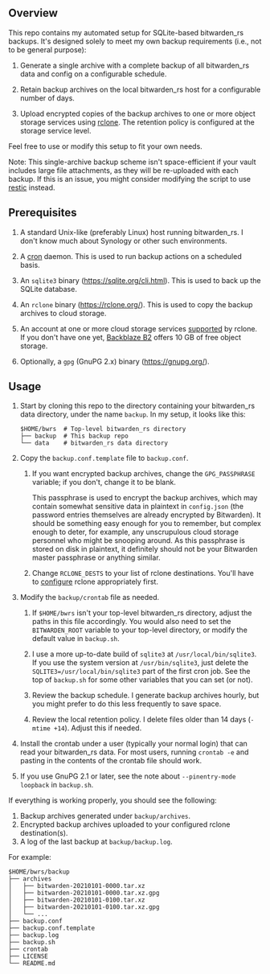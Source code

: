 ## Overview

This repo contains my automated setup for SQLite-based bitwarden_rs backups.
It's designed solely to meet my own backup requirements (i.e., not to be
general purpose):

1. Generate a single archive with a complete backup of all bitwarden_rs data
   and config on a configurable schedule.

2. Retain backup archives on the local bitwarden_rs host for a configurable
   number of days.

3. Upload encrypted copies of the backup archives to one or more object
   storage services using [rclone](https://rclone.org/). The retention policy
   is configured at the storage service level.

Feel free to use or modify this setup to fit your own needs.

Note: This single-archive backup scheme isn't space-efficient if your vault
includes large file attachments, as they will be re-uploaded with each backup.
If this is an issue, you might consider modifying the script to use
[restic](https://restic.net/) instead.

## Prerequisites

1. A standard Unix-like (preferably Linux) host running bitwarden_rs. I don't
   know much about Synology or other such environments.

2. A [cron](https://en.wikipedia.org/wiki/Cron) daemon. This is used to run
   backup actions on a scheduled basis.

3. An `sqlite3` binary (https://sqlite.org/cli.html). This is used to back up
   the SQLite database.

4. An `rclone` binary (https://rclone.org/). This is used to copy the backup
   archives to cloud storage.

5. An account at one or more cloud storage services
   [supported](https://rclone.org/overview/) by rclone. If you don't have one
   yet, [Backblaze B2](https://www.backblaze.com/b2/cloud-storage.html)
   offers 10 GB of free object storage.

6. Optionally, a `gpg` (GnuPG 2.x) binary (https://gnupg.org/).

## Usage

1. Start by cloning this repo to the directory containing your bitwarden_rs
   data directory, under the name `backup`. In my setup, it looks like this:

       $HOME/bwrs  # Top-level bitwarden_rs directory
       ├── backup  # This backup repo
       └── data    # bitwarden_rs data directory

2. Copy the `backup.conf.template` file to `backup.conf`.

   1. If you want encrypted backup archives, change the `GPG_PASSPHRASE`
      variable; if you don't, change it to be blank.

      This passphrase is used to encrypt the backup archives, which may
      contain somewhat sensitive data in plaintext in `config.json` (the
      password entries themselves are already encrypted by Bitwarden). It
      should be something easy enough for you to remember, but complex enough
      to deter, for example, any unscrupulous cloud storage personnel who
      might be snooping around. As this passphrase is stored on disk in
      plaintext, it definitely should not be your Bitwarden master passphrase
      or anything similar.

   2. Change `RCLONE_DESTS` to your list of rclone destinations. You'll have
      to [configure](https://rclone.org/docs/) rclone appropriately first.

3. Modify the `backup/crontab` file as needed.

   1. If `$HOME/bwrs` isn't your top-level bitwarden_rs directory, adjust the
      paths in this file accordingly. You would also need to set the
      `BITWARDEN_ROOT` variable to your top-level directory, or modify the
      default value in `backup.sh`.

   2. I use a more up-to-date build of `sqlite3` at `/usr/local/bin/sqlite3`.
      If you use the system version at `/usr/bin/sqlite3`, just delete the
      `SQLITE3=/usr/local/bin/sqlite3` part of the first cron job. See the
      top of `backup.sh` for some other variables that you can set (or not).

   3. Review the backup schedule. I generate backup archives hourly, but you
      might prefer to do this less frequently to save space.

   4. Review the local retention policy. I delete files older than 14 days
      (`-mtime +14`). Adjust this if needed.

4. Install the crontab under a user (typically your normal login) that can
   read your bitwarden_rs data. For most users, running `crontab -e` and
   pasting in the contents of the crontab file should work.

5. If you use GnuPG 2.1 or later, see the note about `--pinentry-mode loopback`
   in `backup.sh`.

If everything is working properly, you should see the following:

1. Backup archives generated under `backup/archives`.
2. Encrypted backup archives uploaded to your configured rclone destination(s).
3. A log of the last backup at `backup/backup.log`.

For example:
```
$HOME/bwrs/backup
├── archives
│   ├── bitwarden-20210101-0000.tar.xz
│   ├── bitwarden-20210101-0000.tar.xz.gpg
│   ├── bitwarden-20210101-0100.tar.xz
│   ├── bitwarden-20210101-0100.tar.xz.gpg
│   └── ...
├── backup.conf
├── backup.conf.template
├── backup.log
├── backup.sh
├── crontab
├── LICENSE
└── README.md
```
